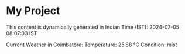 # My Project

This content is dynamically generated in Indian Time (IST): 2024-07-05 08:07:03 IST


Current Weather in Coimbatore:
Temperature: 25.88 °C
Condition: mist
